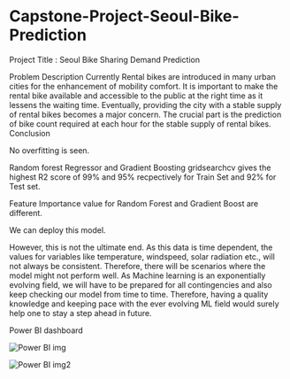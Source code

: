 # Capstone-Project-Seoul-Bike-Prediction

Project Title : Seoul Bike Sharing Demand Prediction

Problem Description
Currently Rental bikes are introduced in many urban cities for the enhancement of mobility comfort. It is important to make the rental bike available and accessible to the public at the right time as it lessens the waiting time. Eventually, providing the city with a stable supply of rental bikes becomes a major concern. The crucial part is the prediction of bike count required at each hour for the stable supply of rental bikes.
Conclusion

No overfitting is seen.

Random forest Regressor and Gradient Boosting gridsearchcv gives the highest R2 score of 99% and 95% recpectively for Train Set and 92% for Test set.

Feature Importance value for Random Forest and Gradient Boost are different.

We can deploy this model.

However, this is not the ultimate end. As this data is time dependent, the values for variables like temperature, windspeed, solar radiation etc., will not always be consistent. Therefore, there will be scenarios where the model might not perform well. As Machine learning is an exponentially evolving field, we will have to be prepared for all contingencies and also keep checking our model from time to time. Therefore, having a quality knowledge and keeping pace with the ever evolving ML field would surely help one to stay a step ahead in future.

Power BI dashboard

![Power BI img](https://github.com/smkhabe/Capstone-Project-Seoul-Bike-Prediction/assets/110238344/91ab8835-8644-4632-b13e-92a37cbba4aa)

![Power BI img2](https://github.com/smkhabe/Capstone-Project-Seoul-Bike-Prediction/assets/110238344/73b21736-20ad-4119-9899-5ab2a7ae89df)
